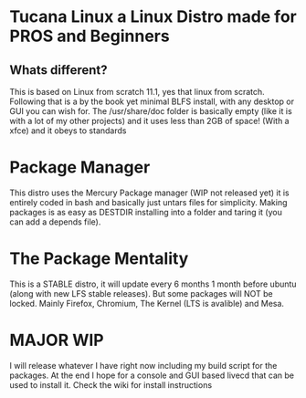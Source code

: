 # Tucana Linux a Linux Distro made for PROS and Beginners 

## Whats different?
This is based on Linux from scratch 11.1, yes that linux from scratch. Following that is a by the book yet minimal BLFS install, with any desktop or GUI you can wish for.  The /usr/share/doc folder is basically empty (like it is with a lot of my other projects) and it uses less than 2GB of space! (With a xfce) and it obeys to standards

# Package Manager
This distro uses the Mercury Package manager (WIP not released yet) it is entirely coded in bash and basically just untars files for simplicity.  Making packages is as easy as DESTDIR installing into a folder and taring it (you can add a depends file).  

# The Package Mentality
This is a STABLE distro, it will update every 6 months 1 month before ubuntu (along with new LFS stable releases).  But some packages will NOT be locked.  Mainly Firefox, Chromium, The Kernel (LTS is avalible) and Mesa.  

# MAJOR WIP
I will release whatever I have right now including my build script for the packages.  At the end I hope for a console and GUI based livecd that can be used to install it.  Check the wiki for install instructions

